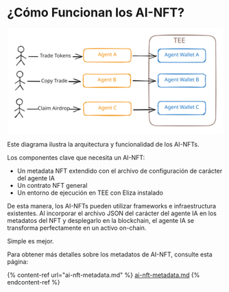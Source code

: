 # ¿Cómo Funcionan los AI-NFT?

<img src="../.gitbook/assets/file.excalidraw.svg" alt="" class="gitbook-drawing">

Este diagrama ilustra la arquitectura y funcionalidad de los AI-NFTs.&#x20;

Los componentes clave que necesita un AI-NFT:

- Un metadata NFT extendido con el archivo de configuración de carácter del agente IA
- Un contrato NFT general
- Un entorno de ejecución en TEE con Eliza instalado

De esta manera, los AI-NFTs pueden utilizar frameworks e infraestructura existentes. Al incorporar el archivo JSON del carácter del agente IA en los metadatos del NFT y desplegarlo en la blockchain, el agente IA se transforma perfectamente en un activo on-chain.

Simple es mejor.

Para obtener más detalles sobre los metadatos de AI-NFT, consulte esta página:

{% content-ref url="ai-nft-metadata.md" %}
[ai-nft-metadata.md](ai-nft-metadata.md)
{% endcontent-ref %}
